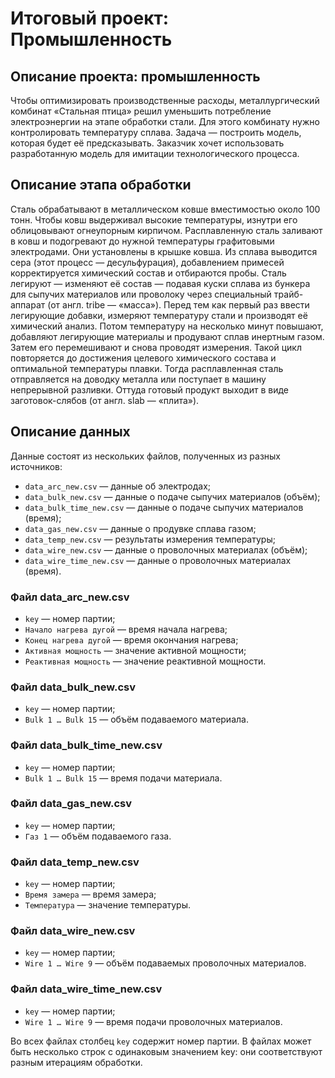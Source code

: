# Итоговый проект: Промышленность

## Описание проекта: промышленность

Чтобы оптимизировать производственные расходы, металлургический комбинат «Стальная птица» решил уменьшить потребление электроэнергии на этапе обработки стали. Для этого комбинату нужно контролировать температуру сплава. Задача — построить модель, которая будет её предсказывать. 
Заказчик хочет использовать разработанную модель для имитации технологического процесса.

## Описание этапа обработки
Сталь обрабатывают в металлическом ковше вместимостью около 100 тонн. Чтобы ковш выдерживал высокие температуры, изнутри его облицовывают огнеупорным кирпичом. Расплавленную сталь заливают в ковш и подогревают до нужной температуры графитовыми электродами. Они установлены в крышке ковша. 
Из сплава выводится сера (этот процесс — десульфурация), добавлением примесей корректируется химический состав и отбираются пробы. Сталь легируют — изменяют её состав — подавая куски сплава из бункера для сыпучих материалов или проволоку через специальный трайб-аппарат (от англ. tribe — «масса»).
Перед тем как первый раз ввести легирующие добавки, измеряют температуру стали и производят её химический анализ. Потом температуру на несколько минут повышают, добавляют легирующие материалы и продувают сплав инертным газом. Затем его перемешивают и снова проводят измерения. Такой цикл повторяется до достижения целевого химического состава и оптимальной температуры плавки.
Тогда расплавленная сталь отправляется на доводку металла или поступает в машину непрерывной разливки. Оттуда готовый продукт выходит в виде заготовок-слябов (от англ. slab — «плита»).

## Описание данных
Данные состоят из нескольких файлов, полученных из разных источников:
- `data_arc_new.csv` — данные об электродах;
- `data_bulk_new.csv` — данные о подаче сыпучих материалов (объём);
- `data_bulk_time_new.csv` — данные о подаче сыпучих материалов (время);
- `data_gas_new.csv` — данные о продувке сплава газом;
- `data_temp_new.csv` — результаты измерения температуры;
- `data_wire_new.csv` — данные о проволочных материалах (объём);
- `data_wire_time_new.csv` — данные о проволочных материалах (время).

### Файл data_arc_new.csv
- `key` — номер партии;
- `Начало нагрева дугой` — время начала нагрева;
- `Конец нагрева дугой` — время окончания нагрева;
- `Активная мощность` — значение активной мощности;
- `Реактивная мощность` — значение реактивной мощности.

### Файл data_bulk_new.csv
- `key` — номер партии;
- `Bulk 1 … Bulk 15` — объём подаваемого материала.

### Файл data_bulk_time_new.csv
- `key` — номер партии;
- `Bulk 1 … Bulk 15` — время подачи материала.

### Файл data_gas_new.csv
- `key` — номер партии;
- `Газ 1` — объём подаваемого газа.

### Файл data_temp_new.csv
- `key` — номер партии;
- `Время замера` — время замера;
- `Температура` — значение температуры.

### Файл data_wire_new.csv
- `key` — номер партии;
- `Wire 1 … Wire 9` — объём подаваемых проволочных материалов.

### Файл data_wire_time_new.csv
- `key` — номер партии;
- `Wire 1 … Wire 9` — время подачи проволочных материалов.

Во всех файлах столбец `key` содержит номер партии. В файлах может быть несколько строк с одинаковым значением key: они соответствуют разным итерациям обработки.
